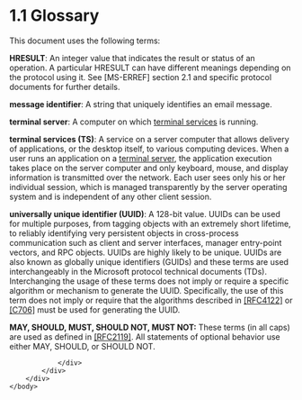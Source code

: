 <html dir="LTR" xmlns:mshelp="http://msdn.microsoft.com/mshelp" xmlns:ddue="http://ddue.schemas.microsoft.com/authoring/2003/5" xmlns:xlink="http://www.w3.org/1999/xlink" xmlns:tool="http://www.microsoft.com/tooltip">
    <head>
        <meta http-equiv="Content-Type" content="text/html; CHARSET=utf-8"></meta>
        <meta name="save" content="history"></meta>
        <title>1.1 Glossary</title>
        <xml>
            <mshelp:toctitle title="1.1 Glossary"></mshelp:toctitle>
            <mshelp:rltitle title="[MS-ERREF]: Glossary"></mshelp:rltitle>
            <mshelp:keyword index="A" term="6b46e050-0761-44b1-858b-9b37a74ca32e"></mshelp:keyword>
            <mshelp:attr name="DCSext.ContentType" value="open specification"></mshelp:attr>
            <mshelp:attr name="AssetID" value="6b46e050-0761-44b1-858b-9b37a74ca32e"></mshelp:attr>
            <mshelp:attr name="TopicType" value="kbRef"></mshelp:attr>
            <mshelp:attr name="DCSext.Title" value="[MS-ERREF]: Glossary" />
        </xml>
    </head>
    <body>
        <div id="header">
            <h1 class="heading">1.1 Glossary</h1>
        </div>
        <div id="mainSection">
            <div id="mainBody">
                <div id="allHistory" class="saveHistory"></div>
                <div id="sectionSection0" class="section" name="collapseableSection">
                    

<p>This document uses the following terms:</p>

<p><a id="gt_799103ab-b3cb-4eab-8c55-322821b2b235"><b>HRESULT</b>: An integer value
that indicates the result or status of an operation. A particular HRESULT can
have different meanings depending on the protocol using it. See </a><mshelp:link keywords="1bc92ddf-b79e-413c-bbaa-99a5281a6c90" tabindex="0">[MS-ERREF]</mshelp:link>
section 2.1 and specific protocol documents for further details.</p>

<p><a id="gt_24c02397-73d4-4bf2-8b93-669ba29d8e94"><b>message identifier</b>: A
string that uniquely identifies an email message.</a></p>

<p><a id="gt_b416f72e-cf04-4d80-bf93-f5753f3b0998"><b>terminal server</b>: A
computer on which </a><a href="6b46e050-0761-44b1-858b-9b37a74ca32e.html#gt_ffff3f01-8c21-44d3-bbda-0062a1fbda4b">terminal
services</a> is running.</p>

<p><a id="gt_ffff3f01-8c21-44d3-bbda-0062a1fbda4b"><b>terminal services (TS)</b>: A
service on a server computer that allows delivery of applications, or the
desktop itself, to various computing devices. When a user runs an application
on a </a><a href="6b46e050-0761-44b1-858b-9b37a74ca32e.html#gt_b416f72e-cf04-4d80-bf93-f5753f3b0998">terminal server</a>,
the application execution takes place on the server computer and only keyboard,
mouse, and display information is transmitted over the network. Each user sees
only his or her individual session, which is managed transparently by the
server operating system and is independent of any other client session.</p>

<p><a id="gt_c4813fc3-b2e5-4aa3-bde7-421d950d68d3"><b>universally unique identifier
(UUID)</b>: A 128-bit value. UUIDs can be used for multiple purposes, from
tagging objects with an extremely short lifetime, to reliably identifying very
persistent objects in cross-process communication such as client and server
interfaces, manager entry-point vectors, and RPC objects. UUIDs are highly
likely to be unique. UUIDs are also known as globally unique identifiers
(GUIDs) and these terms are used interchangeably in the Microsoft protocol
technical documents (TDs). Interchanging the usage of these terms does not
imply or require a specific algorithm or mechanism to generate the UUID.
Specifically, the use of this term does not imply or require that the
algorithms described in </a><a href="https://go.microsoft.com/fwlink/?LinkId=90460">[RFC4122]</a> or <a href="https://go.microsoft.com/fwlink/?LinkId=89824">[C706]</a> must be used
for generating the UUID.</p>

<p><b>MAY,
SHOULD, MUST, SHOULD NOT, MUST NOT:</b> These terms (in all caps) are used as
defined in <a href="https://go.microsoft.com/fwlink/?LinkId=90317">[RFC2119]</a>.
All statements of optional behavior use either MAY, SHOULD, or SHOULD NOT.</p>


                </div>
            </div>
        </div>
    </body>
</html>